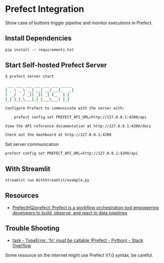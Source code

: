# Prefect Integration

Show case of buttons trigger pipeline and monitor executions in Prefect.

## Install Dependencies

```bash
pip install -r requirements.txt
```

## Start Self-hosted Prefect Server

```bash
$ prefect server start

 ___ ___ ___ ___ ___ ___ _____ 
| _ \ _ \ __| __| __/ __|_   _| 
|  _/   / _|| _|| _| (__  | |  
|_| |_|_\___|_| |___\___| |_|  

Configure Prefect to communicate with the server with:

    prefect config set PREFECT_API_URL=http://127.0.0.1:4200/api

View the API reference documentation at http://127.0.0.1:4200/docs

Check out the dashboard at http://127.0.0.1:4200
```

Set server communication

```bash
prefect config set PREFECT_API_URL=http://127.0.0.1:4200/api
```

## With Streamlit

```bash
streamlit run WithStreamlit/example.py
```

## Resources

- [PrefectHQ/prefect: Prefect is a workflow orchestration tool empowering developers to build, observe, and react to data pipelines](https://github.com/PrefectHQ/prefect)

## Trouble Shooting

- [task - TypeError: 'fn' must be callable (Prefect - Python) - Stack Overflow](https://stackoverflow.com/questions/75107741/typeerror-fn-must-be-callable-prefect-python)

Some resource on the internet might use Prefect V1.0 syntax, be careful.
